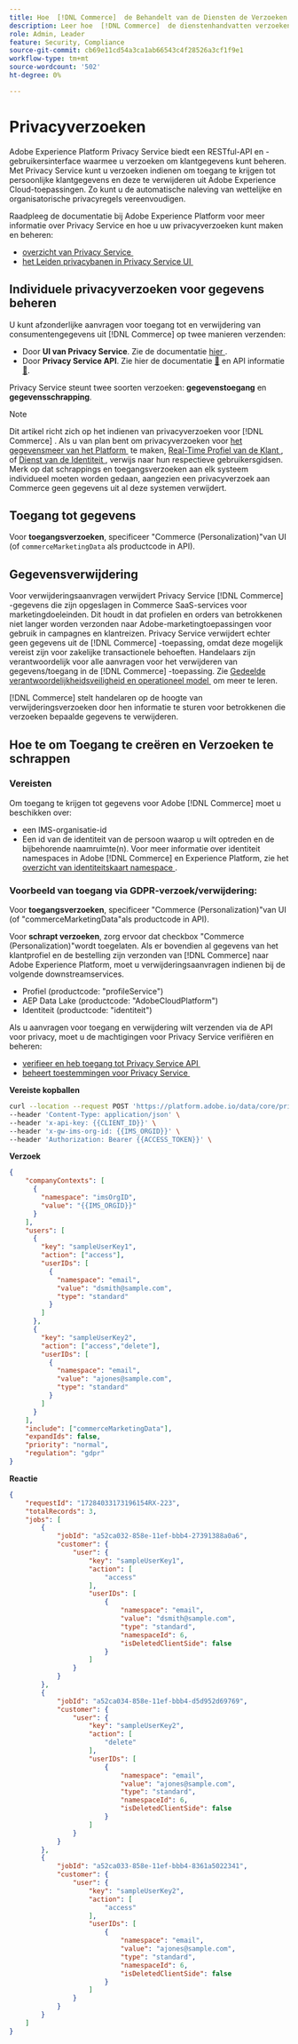 ```yaml
---
title: Hoe  [!DNL Commerce]  de Behandelt van de Diensten de Verzoeken van de Privacy
description: Leer hoe  [!DNL Commerce]  de dienstenhandvatten verzoeken tot toegang en schrapping gegevens.
role: Admin, Leader
feature: Security, Compliance
source-git-commit: cb69e11cd54a3ca1ab66543c4f28526a3cf1f9e1
workflow-type: tm+mt
source-wordcount: '502'
ht-degree: 0%

---
```


# Privacyverzoeken

Adobe Experience Platform Privacy Service biedt een RESTful-API en -gebruikersinterface waarmee u verzoeken om klantgegevens kunt beheren. Met Privacy Service kunt u verzoeken indienen om toegang te krijgen tot persoonlijke klantgegevens en deze te verwijderen uit Adobe Experience Cloud-toepassingen. Zo kunt u de automatische naleving van wettelijke en organisatorische privacyregels vereenvoudigen.

Raadpleeg de documentatie bij Adobe Experience Platform voor meer informatie over Privacy Service en hoe u uw privacyverzoeken kunt maken en beheren:

* [&#x200B; overzicht van Privacy Service &#x200B;](https://experienceleague.adobe.com/nl/docs/experience-platform/privacy/home)
* [&#x200B; het Leiden privacybanen in Privacy Service UI &#x200B;](https://experienceleague.adobe.com/nl/docs/experience-platform/privacy/ui/user-guide)

## Individuele privacyverzoeken voor gegevens beheren

U kunt afzonderlijke aanvragen voor toegang tot en verwijdering van consumentengegevens uit [!DNL Commerce] op twee manieren verzenden:

* Door **UI van Privacy Service**. Zie de documentatie [&#x200B; hier &#x200B;](https://experienceleague.adobe.com/nl/docs/experience-platform/privacy/ui/user-guide#_blank).
* Door **Privacy Service API**. Zie hier de documentatie [&#128279;](https://developer.adobe.com/experience-platform-apis/references/privacy-service/#_blank) en API informatie [&#128279;](https://developer.adobe.com/experience-platform-apis/#_blank).

Privacy Service steunt twee soorten verzoeken: **gegevenstoegang** en **gegevensschrapping**.

>[!NOTE]
>
>Dit artikel richt zich op het indienen van privacyverzoeken voor [!DNL Commerce] . Als u van plan bent om privacyverzoeken voor [&#x200B; het gegevensmeer van het Platform &#x200B;](https://experienceleague.adobe.com/nl/docs/experience-platform/catalog/privacy) te maken, [&#x200B; Real-Time Profiel van de Klant &#x200B;](https://experienceleague.adobe.com/nl/docs/experience-platform/profile/privacy), of [&#x200B; Dienst van de Identiteit &#x200B;](https://experienceleague.adobe.com/nl/docs/experience-platform/identity/privacy), verwijs naar hun respectieve gebruikersgidsen. Merk op dat schrappings en toegangsverzoeken aan elk systeem individueel moeten worden gedaan, aangezien een privacyverzoek aan Commerce geen gegevens uit al deze systemen verwijdert.

## Toegang tot gegevens

Voor **toegangsverzoeken**, specificeer &quot;Commerce (Personalization)&quot;van UI (of `commerceMarketingData` als productcode in API).

## Gegevensverwijdering

Voor verwijderingsaanvragen verwijdert Privacy Service [!DNL Commerce] -gegevens die zijn opgeslagen in Commerce SaaS-services voor marketingdoeleinden. Dit houdt in dat profielen en orders van betrokkenen niet langer worden verzonden naar Adobe-marketingtoepassingen voor gebruik in campagnes en klantreizen. Privacy Service verwijdert echter geen gegevens uit de [!DNL Commerce] -toepassing, omdat deze mogelijk vereist zijn voor zakelijke transactionele behoeften. Handelaars zijn verantwoordelijk voor alle aanvragen voor het verwijderen van gegevens/toegang in de [!DNL Commerce] -toepassing. Zie [&#x200B; Gedeelde verantwoordelijkheidsveiligheid en operationeel model &#x200B;](https://experienceleague.adobe.com/nl/docs/commerce-operations/security-and-compliance/shared-responsibility) om meer te leren.

[!DNL Commerce] stelt handelaren op de hoogte van verwijderingsverzoeken door hen informatie te sturen voor betrokkenen die verzoeken bepaalde gegevens te verwijderen.

## Hoe te om Toegang te creëren en Verzoeken te schrappen

### Vereisten

Om toegang te krijgen tot gegevens voor Adobe [!DNL Commerce] moet u beschikken over:

* een IMS-organisatie-id
* Een id van de identiteit van de persoon waarop u wilt optreden en de bijbehorende naamruimte(n). Voor meer informatie over identiteit namespaces in Adobe [!DNL Commerce] en Experience Platform, zie het [&#x200B; overzicht van identiteitskaart namespace &#x200B;](https://experienceleague.adobe.com/nl/docs/experience-platform/identity/features/namespaces).

### Voorbeeld van toegang via GDPR-verzoek/verwijdering:

Voor **toegangsverzoeken**, specificeer &quot;Commerce (Personalization)&quot;van UI (of &quot;commerceMarketingData&quot;als productcode in API).

Voor **schrapt verzoeken**, zorg ervoor dat checkbox &quot;Commerce (Personalization)&quot;wordt toegelaten. Als er bovendien al gegevens van het klantprofiel en de bestelling zijn verzonden van [!DNL Commerce] naar Adobe Experience Platform, moet u verwijderingsaanvragen indienen bij de volgende downstreamservices.

* Profiel (productcode: &quot;profileService&quot;)
* AEP Data Lake (productcode: &quot;AdobeCloudPlatform&quot;)
* Identiteit (productcode: &quot;identiteit&quot;)

Als u aanvragen voor toegang en verwijdering wilt verzenden via de API voor privacy, moet u de machtigingen voor Privacy Service verifiëren en beheren:

* [&#x200B; verifieer en heb toegang tot Privacy Service API &#x200B;](https://experienceleague.adobe.com/nl/docs/experience-platform/privacy/api/getting-started)
* [&#x200B; beheert toestemmingen voor Privacy Service &#x200B;](https://experienceleague.adobe.com/nl/docs/experience-platform/privacy/permissions)

**Vereiste kopballen**

```bash
curl --location --request POST 'https://platform.adobe.io/data/core/privacy/jobs' \
--header 'Content-Type: application/json' \
--header 'x-api-key: {{CLIENT_ID}}' \
--header 'x-gw-ims-org-id: {{IMS_ORGID}}' \
--header 'Authorization: Bearer {{ACCESS_TOKEN}}' \
```

**Verzoek**

```json
{
    "companyContexts": [
      {
        "namespace": "imsOrgID",
        "value": "{{IMS_ORGID}}"
      }
    ],
    "users": [
      {
        "key": "sampleUserKey1",
        "action": ["access"],
        "userIDs": [
          {
            "namespace": "email",
            "value": "dsmith@sample.com",
            "type": "standard"
          }
        ]
      },
      {
        "key": "sampleUserKey2",
        "action": ["access","delete"],
        "userIDs": [
          {
            "namespace": "email",
            "value": "ajones@sample.com",
            "type": "standard"
          }
        ]
      }
    ],
    "include": ["commerceMarketingData"],
    "expandIds": false,
    "priority": "normal",
    "regulation": "gdpr"
}
```

**Reactie**

```json
{
    "requestId": "17284033173196154RX-223",
    "totalRecords": 3,
    "jobs": [
        {
            "jobId": "a52ca032-858e-11ef-bbb4-27391388a0a6",
            "customer": {
                "user": {
                    "key": "sampleUserKey1",
                    "action": [
                        "access"
                    ],
                    "userIDs": [
                        {
                            "namespace": "email",
                            "value": "dsmith@sample.com",
                            "type": "standard",
                            "namespaceId": 6,
                            "isDeletedClientSide": false
                        }
                    ]
                }
            }
        },
        {
            "jobId": "a52ca034-858e-11ef-bbb4-d5d952d69769",
            "customer": {
                "user": {
                    "key": "sampleUserKey2",
                    "action": [
                        "delete"
                    ],
                    "userIDs": [
                        {
                            "namespace": "email",
                            "value": "ajones@sample.com",
                            "type": "standard",
                            "namespaceId": 6,
                            "isDeletedClientSide": false
                        }
                    ]
                }
            }
        },
        {
            "jobId": "a52ca033-858e-11ef-bbb4-8361a5022341",
            "customer": {
                "user": {
                    "key": "sampleUserKey2",
                    "action": [
                        "access"
                    ],
                    "userIDs": [
                        {
                            "namespace": "email",
                            "value": "ajones@sample.com",
                            "type": "standard",
                            "namespaceId": 6,
                            "isDeletedClientSide": false
                        }
                    ]
                }
            }
        }
    ]
}
```
